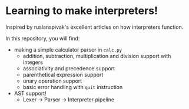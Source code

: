 # Learning to make interpreters!
Inspired by ruslanspivak's excellent articles on how interpreters function.

In this repository, you will find:
- making a simple calculator parser in `calc.py`
  - addition, subtraction, multiplication and division support with integers
  - associativity and precedence support
  - parenthetical expression support
  - unary operation support
  - basic error handling with `quit` instruction
- AST support!
  - Lexer -> Parser -> Interpreter pipeline

